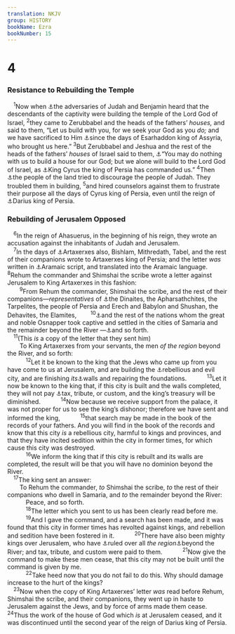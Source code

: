 ```yaml
---
translation: NKJV
group: HISTORY
bookName: Ezra 
bookNumber: 15
---
```


<div class="title"><h1>4</h1><h3>Resistance to Rebuilding the Temple</h3></div>
<span class="verse exo_4_1"> <sup>1</sup>Now when <a data-toggle="tooltip" data-placement="bottom" title="Ezra 4:7–9">⚓</a>the adversaries of Judah and Benjamin heard that the descendants of the captivity were building the temple of the Lord God of Israel, </span>
<span class="verse exo_4_2"><sup>2</sup>they came to Zerubbabel and the heads of the fathers’ <i>houses,</i> and said to them, “Let us build with you, for we seek your God as you <i>do;</i> and we have sacrificed to Him <a data-toggle="tooltip" data-placement="bottom" title="2 Kin. 17:24; 19:37; Ezra 4:10">⚓</a>since the days of Esarhaddon king of Assyria, who brought us here.” </span>
<span class="verse exo_4_3"><sup>3</sup>But Zerubbabel and Jeshua and the rest of the heads of the fathers’ <i>houses</i> of Israel said to them, <a data-toggle="tooltip" data-placement="bottom" title="Neh. 2:20">⚓</a>“You may do nothing with us to build a house for our God; but we alone will build to the Lord God of Israel, as <a data-toggle="tooltip" data-placement="bottom" title="Ezra 1:1–4">⚓</a>King Cyrus the king of Persia has commanded us.” </span>
<span class="verse exo_4_4"><sup>4</sup>Then <a data-toggle="tooltip" data-placement="bottom" title="Ezra 3:3">⚓</a>the people of the land tried to discourage the people of Judah. They troubled them in building, </span>
<span class="verse exo_4_5"><sup>5</sup>and hired counselors against them to frustrate their purpose all the days of Cyrus king of Persia, even until the reign of <a data-toggle="tooltip" data-placement="bottom" title="Ezra 5:5; 6:1">⚓</a>Darius king of Persia.<br/></span>
<div class="title"><h3>Rebuilding of Jerusalem Opposed</h3></div>
<span class="verse exo_4_6"> <sup>6</sup>In the reign of Ahasuerus, in the beginning of his reign, they wrote an accusation against the inhabitants of Judah and Jerusalem.<br/></span>
<span class="verse exo_4_7"> <sup>7</sup>In the days of <a data-toggle="tooltip" data-placement="bottom" title="Ezra 7:1, 7, 21">⚓</a>Artaxerxes also, Bishlam, Mithredath, Tabel, and the rest of their companions wrote to Artaxerxes king of Persia; and the letter <i>was</i> written in <a data-toggle="tooltip" data-placement="bottom" title="2 Kin. 18:26">⚓</a>Aramaic script, and translated into the Aramaic language. </span>
<span class="verse exo_4_8"><sup>8</sup>Rehum the commander and Shimshai the scribe wrote a letter against Jerusalem to King Artaxerxes in this fashion:<br/></span>
<span class="verse exo_4_9">  <sup>9</sup>From Rehum the commander, Shimshai the scribe, and the rest of their companions—<i>representatives</i> of <a data-toggle="tooltip" data-placement="bottom" title="2 Kin. 17:30, 31">⚓</a>the Dinaites, the Apharsathchites, the Tarpelites, the people of Persia and Erech and Babylon and Shushan, the Dehavites, the Elamites, </span>
<span class="verse exo_4_10">  <sup>10</sup><a data-toggle="tooltip" data-placement="bottom" title="2 Kin. 17:24; Ezra 4:1">⚓</a>and the rest of the nations whom the great and noble Osnapper took captive and settled in the cities of Samaria and the remainder beyond the River —<a data-toggle="tooltip" data-placement="bottom" title="Ezra 4:11, 17; 7:12">⚓</a>and so forth.<br/></span>
<span class="verse exo_4_11"> <sup>11</sup>(This <i>is</i> a copy of the letter that they sent him)<br/>  To King Artaxerxes from your servants, the men <i>of</i> <i>the</i> <i>region</i> beyond the River, and so forth:<br/></span>
<span class="verse exo_4_12">   <sup>12</sup>Let it be known to the king that the Jews who came up from you have come to us at Jerusalem, and are building the <a data-toggle="tooltip" data-placement="bottom" title="2 Chr. 36:13">⚓</a>rebellious and evil city, and are finishing <i>its</i><a data-toggle="tooltip" data-placement="bottom" title="Ezra 5:3, 9">⚓</a>walls and repairing the foundations. </span>
<span class="verse exo_4_13">   <sup>13</sup>Let it now be known to the king that, if this city is built and the walls completed, they will not pay <a data-toggle="tooltip" data-placement="bottom" title="Ezra 4:20; 7:24">⚓</a>tax, tribute, or custom, and the king’s treasury will be diminished.</span>
<span class="verse exo_4_14">   <sup>14</sup>Now because we receive support from the palace, it was not proper for us to see the king’s dishonor; therefore we have sent and informed the king,</span>
<span class="verse exo_4_15">   <sup>15</sup>that search may be made in the book of the records of your fathers. And you will find in the book of the records and know that this city <i>is</i> a rebellious city, harmful to kings and provinces, and that they have incited sedition within the city in former times, for which cause this city was destroyed.<br/></span>
<span class="verse exo_4_16">   <sup>16</sup>We inform the king that if this city is rebuilt and its walls are completed, the result will be that you will have no dominion beyond the River.<br/></span>
<span class="verse exo_4_17"> <sup>17</sup>The king sent an answer:<br/>  To Rehum the commander, <i>to</i> Shimshai the scribe, <i>to</i> the rest of their companions who dwell in Samaria, and <i>to</i> the remainder beyond the River:<br/>   Peace, and so forth.<br/></span>
<span class="verse exo_4_18">   <sup>18</sup>The letter which you sent to us has been clearly read before me. </span>
<span class="verse exo_4_19">   <sup>19</sup>And I gave the command, and a search has been made, and it was found that this city in former times has revolted against kings, and rebellion and sedition have been fostered in it.</span>
<span class="verse exo_4_20">   <sup>20</sup>There have also been mighty kings over Jerusalem, who have <a data-toggle="tooltip" data-placement="bottom" title="1 Kin. 4:21; 1 Chr. 18:3; Ps. 72:8">⚓</a>ruled over all <i>the</i> <i>region</i><a data-toggle="tooltip" data-placement="bottom" title="Gen. 15:18; Josh. 1:4">⚓</a>beyond the River; and tax, tribute, and custom were paid to them.</span>
<span class="verse exo_4_21">   <sup>21</sup>Now give the command to make these men cease, that this city may not be built until the command is given by me.<br/></span>
<span class="verse exo_4_22">   <sup>22</sup>Take heed now that you do not fail to do this. Why should damage increase to the hurt of the kings?<br/></span>
<span class="verse exo_4_23"> <sup>23</sup>Now when the copy of King Artaxerxes’ letter <i>was</i> read before Rehum, Shimshai the scribe, and their companions, they went up in haste to Jerusalem against the Jews, and by force of arms made them cease. </span>
<span class="verse exo_4_24"><sup>24</sup>Thus the work of the house of God which <i>is</i> at Jerusalem ceased, and it was discontinued until the second year of the reign of Darius king of Persia.<br/></span>
